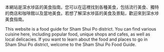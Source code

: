 本網站是深水埗區的美食指南。您可以在這裡找到各種美食，包括流行美食、獨特的商店和咖啡館以及當地美食。若想了解深水埗區的美食及景點，歡迎來到深水埗美食指南。


This website is a food guide for Sham Shui Po district. You can find various cuisine here, including popular food, unique shops and cafes, as well as local delicacies. If you want to learn about the food and places to go in Sham Shui Po district, welcome to the Sham Shui Po Food Guide.

